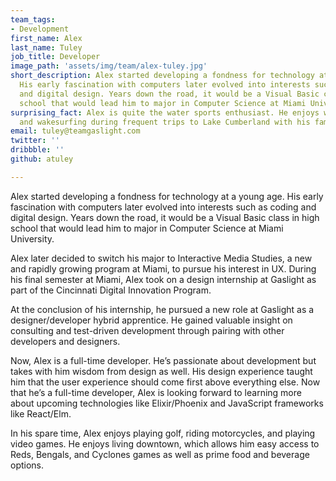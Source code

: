 ```yaml
---
team_tags:
- Development
first_name: Alex
last_name: Tuley
job_title: Developer
image_path: 'assets/img/team/alex-tuley.jpg'
short_description: Alex started developing a fondness for technology at a young age.
  His early fascination with computers later evolved into interests such as coding
  and digital design. Years down the road, it would be a Visual Basic class in high
  school that would lead him to major in Computer Science at Miami University.
surprising_fact: Alex is quite the water sports enthusiast. He enjoys wakeboarding
  and wakesurfing during frequent trips to Lake Cumberland with his family.
email: tuley@teamgaslight.com
twitter: ''
dribbble: ''
github: atuley

---
```

Alex started developing a fondness for technology at a young age. His early fascination with computers later evolved into interests such as coding and digital design. Years down the road, it would be a Visual Basic class in high school that would lead him to major in Computer Science at Miami University.

Alex later decided to switch his major to Interactive Media Studies, a new and rapidly growing program at Miami, to pursue his interest in UX. During his final semester at Miami, Alex took on a design internship at Gaslight as part of the Cincinnati Digital Innovation Program.

At the conclusion of his internship, he pursued a new role at Gaslight as a designer/developer hybrid apprentice. He gained valuable insight on consulting and test-driven development through pairing with other developers and designers.

Now, Alex is a full-time developer. He’s passionate about development but takes with him wisdom from design as well. His design experience taught him that the user experience should come first above everything else. Now that he’s a full-time developer, Alex is looking forward to learning more about upcoming technologies like Elixir/Phoenix and JavaScript frameworks like React/Elm.

In his spare time, Alex enjoys playing golf, riding motorcycles, and playing video games. He enjoys living downtown, which allows him easy access to Reds, Bengals, and Cyclones games as well as prime food and beverage options.
